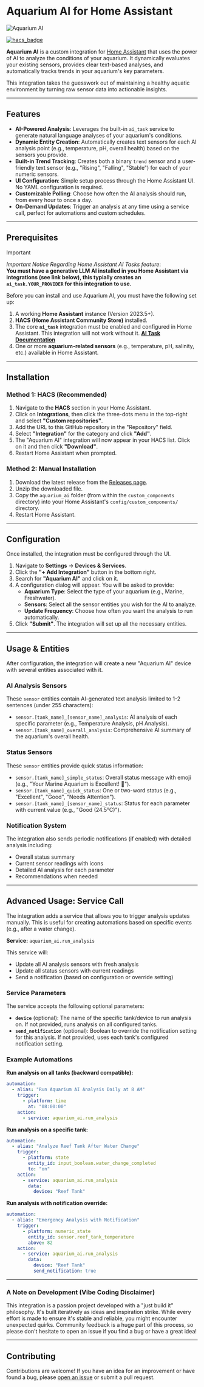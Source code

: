 # Aquarium AI for Home Assistant

![Aquarium AI](logo.png)

[![hacs_badge](https://img.shields.io/badge/HACS-Custom-orange.svg)](https://github.com/hacs/integration)

**Aquarium AI** is a custom integration for [Home Assistant](https://www.home-assistant.io/) that uses the power of AI to analyze the conditions of your aquarium. It dynamically evaluates your existing sensors, provides clear text-based analyses, and automatically tracks trends in your aquarium's key parameters.

This integration takes the guesswork out of maintaining a healthy aquatic environment by turning raw sensor data into actionable insights.

---

## Features

* **AI-Powered Analysis**: Leverages the built-in `ai_task` service to generate natural language analyses of your aquarium's conditions.
* **Dynamic Entity Creation**: Automatically creates text sensors for each AI analysis point (e.g., temperature, pH, overall health) based on the sensors you provide.
* **Built-in Trend Tracking**: Creates both a binary `trend` sensor and a user-friendly text sensor (e.g., "Rising", "Falling", "Stable") for each of your numeric sensors.
* **UI Configuration**: Simple setup process through the Home Assistant UI. No YAML configuration is required.
* **Customizable Polling**: Choose how often the AI analysis should run, from every hour to once a day.
* **On-Demand Updates**: Trigger an analysis at any time using a service call, perfect for automations and custom schedules.

---

## Prerequisites

> [!IMPORTANT]
> *Important Notice Regarding Home Assistant AI Tasks feature*:  
> **You must have a generative LLM AI installed in you Home Assistant via integrations (see link below), this typially creates an `ai_task.YOUR_PROVIDER` for this integration to use.**
> 
Before you can install and use Aquarium AI, you must have the following set up:  

1. A working **Home Assistant** instance (Version 2023.5+).
2. **HACS (Home Assistant Community Store)** installed.  
3. The core **`ai_task`** integration must be enabled and configured in Home Assistant. This integration will not work without it. [**AI Task Documentation**](https://www.home-assistant.io/integrations/ai_task)
4. One or more **aquarium-related sensors** (e.g., temperature, pH, salinity, etc.) available in Home Assistant.

---

## Installation

### Method 1: HACS (Recommended)

1. Navigate to the **HACS** section in your Home Assistant.
2. Click on **Integrations**, then click the three-dots menu in the top-right and select **"Custom repositories"**.
3. Add the URL to this GitHub repository in the "Repository" field.
4. Select **"Integration"** for the category and click **"Add"**.
5. The "Aquarium AI" integration will now appear in your HACS list. Click on it and then click **"Download"**.
6. Restart Home Assistant when prompted.

### Method 2: Manual Installation

1. Download the latest release from the [Releases page](https://github.com/YOUR_GITHUB_USERNAME/aquarium-ai/releases).
2. Unzip the downloaded file.
3. Copy the `aquarium_ai` folder (from within the `custom_components` directory) into your Home Assistant's `config/custom_components/` directory.
4. Restart Home Assistant.

---

## Configuration

Once installed, the integration must be configured through the UI.

1. Navigate to **Settings** -> **Devices & Services**.
2. Click the **"+ Add Integration"** button in the bottom right.
3. Search for **"Aquarium AI"** and click on it.
4. A configuration dialog will appear. You will be asked to provide:
    * **Aquarium Type**: Select the type of your aquarium (e.g., Marine, Freshwater).
    * **Sensors**: Select all the sensor entities you wish for the AI to analyze.
    * **Update Frequency**: Choose how often you want the analysis to run automatically.
5. Click **"Submit"**. The integration will set up all the necessary entities.

---

## Usage & Entities

After configuration, the integration will create a new "Aquarium AI" device with several entities associated with it.

### AI Analysis Sensors

These `sensor` entities contain AI-generated text analysis limited to 1-2 sentences (under 255 characters):

* `sensor.[tank_name]_[sensor_name]_analysis`: AI analysis of each specific parameter (e.g., Temperature Analysis, pH Analysis).
* `sensor.[tank_name]_overall_analysis`: Comprehensive AI summary of the aquarium's overall health.

### Status Sensors

These `sensor` entities provide quick status information:

* `sensor.[tank_name]_simple_status`: Overall status message with emoji (e.g., "Your Marine Aquarium is Excellent! 🌟").
* `sensor.[tank_name]_quick_status`: One or two-word status (e.g., "Excellent", "Good", "Needs Attention").
* `sensor.[tank_name]_[sensor_name]_status`: Status for each parameter with current value (e.g., "Good (24.5°C)").

### Notification System

The integration also sends periodic notifications (if enabled) with detailed analysis including:

* Overall status summary
* Current sensor readings with icons
* Detailed AI analysis for each parameter
* Recommendations when needed

---

## Advanced Usage: Service Call

The integration adds a service that allows you to trigger analysis updates manually. This is useful for creating automations based on specific events (e.g., after a water change).

**Service:** `aquarium_ai.run_analysis`

This service will:
- Update all AI analysis sensors with fresh analysis
- Update all status sensors with current readings  
- Send a notification (based on configuration or override setting)

### Service Parameters

The service accepts the following optional parameters:

- **`device`** (optional): The name of the specific tank/device to run analysis on. If not provided, runs analysis on all configured tanks.
- **`send_notification`** (optional): Boolean to override the notification setting for this analysis. If not provided, uses each tank's configured notification setting.

### Example Automations

**Run analysis on all tanks (backward compatible):**
```yaml
automation:
  - alias: "Run Aquarium AI Analysis Daily at 8 AM"
    trigger:
      - platform: time
        at: "08:00:00"
    action:
      - service: aquarium_ai.run_analysis
```

**Run analysis on a specific tank:**
```yaml
automation:
  - alias: "Analyze Reef Tank After Water Change"
    trigger:
      - platform: state
        entity_id: input_boolean.water_change_completed
        to: "on"
    action:
      - service: aquarium_ai.run_analysis
        data:
          device: "Reef Tank"
```

**Run analysis with notification override:**
```yaml
automation:
  - alias: "Emergency Analysis with Notification"
    trigger:
      - platform: numeric_state
        entity_id: sensor.reef_tank_temperature
        above: 82
    action:
      - service: aquarium_ai.run_analysis
        data:
          device: "Reef Tank"
          send_notification: true
```

---

### A Note on Development (Vibe Coding Disclaimer)

This integration is a passion project developed with a "just build it" philosophy. It's built iteratively as ideas and inspiration strike. While every effort is made to ensure it's stable and reliable, you might encounter unexpected quirks. Community feedback is a huge part of this process, so please don't hesitate to open an issue if you find a bug or have a great idea!

---

## Contributing

Contributions are welcome! If you have an idea for an improvement or have found a bug, please [open an issue](https://github.com/YOUR_GITHUB_USERNAME/aquarium-ai/issues) or submit a pull request.
